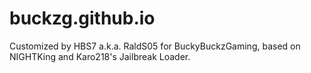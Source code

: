 # buckzg.github.io
Customized by HBS7 a.k.a. RaldS05 for BuckyBuckzGaming, based on NIGHTKing and Karo218's Jailbreak Loader.
